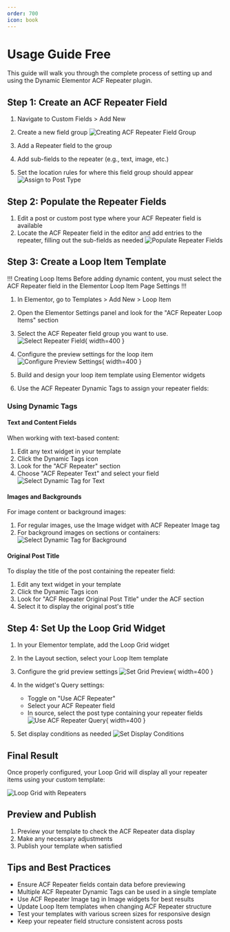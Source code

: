 ```yaml
---
order: 700
icon: book
---
```


# Usage Guide Free

This guide will walk you through the complete process of setting up and using the Dynamic Elementor ACF Repeater plugin.

## Step 1: Create an ACF Repeater Field

1. Navigate to Custom Fields > Add New
2. Create a new field group
![Creating ACF Repeater Field Group](/images/usage/create-acf-repeater-fields-group.jpg)

3. Add a Repeater field to the group
4. Add sub-fields to the repeater (e.g., text, image, etc.)
5. Set the location rules for where this field group should appear
![Assign to Post Type](/images/usage/assign-to-post-type.jpg)

## Step 2: Populate the Repeater Fields

1. Edit a post or custom post type where your ACF Repeater field is available
2. Locate the ACF Repeater field in the editor and add entries to the repeater, filling out the sub-fields as needed
![Populate Repeater Fields](/images/usage/populate-repeater-fields-on-post.jpg)

## Step 3: Create a Loop Item Template

!!! Creating Loop Items
Before adding dynamic content, you must select the ACF Repeater field in the Elementor Loop Item Page Settings
!!!

1. In Elementor, go to Templates > Add New > Loop Item
2. Open the Elementor Settings panel and look for the "ACF Repeater Loop Items" section
3. Select the ACF Repeater field group you want to use.
![Select Repeater Field](/images/usage/select-repeater-field-for-loop.jpg){ width=400 }

4. Configure the preview settings for the loop item
![Configure Preview Settings](/images/usage/configure-preview-settings-for-loop-item.jpg){ width=400 }

5. Build and design your loop item template using Elementor widgets
6. Use the ACF Repeater Dynamic Tags to assign your repeater fields:

### Using Dynamic Tags

#### Text and Content Fields
When working with text-based content:
1. Edit any text widget in your template
2. Click the Dynamic Tags icon
3. Look for the "ACF Repeater" section
4. Choose "ACF Repeater Text" and select your field
![Select Dynamic Tag for Text](/images/usage/select-dynamic-repeater-field-tag-text.jpg)

#### Images and Backgrounds
For image content or background images:
1. For regular images, use the Image widget with ACF Repeater Image tag
2. For background images on sections or containers:
![Select Dynamic Tag for Background](/images/usage/select-dynamic-repeater-field-background-image.jpg)

#### Original Post Title
To display the title of the post containing the repeater field:
1. Edit any text widget in your template
2. Click the Dynamic Tags icon
3. Look for "ACF Repeater Original Post Title" under the ACF section
4. Select it to display the original post's title

## Step 4: Set Up the Loop Grid Widget

1. In your Elementor template, add the Loop Grid widget
2. In the Layout section, select your Loop Item template

3. Configure the grid preview settings
![Set Grid Preview](/images/usage/set-grid-preview.jpg){ width=400 }

4. In the widget's Query settings:
   - Toggle on "Use ACF Repeater"
   - Select your ACF Repeater field
   - In source, select the post type containing your repeater fields
![Use ACF Repeater Query](/images/usage/use-acf-repeater-query.jpg){ width=400 }

5. Set display conditions as needed
![Set Display Conditions](/images/usage/set-display-conditions.jpg)

## Final Result

Once properly configured, your Loop Grid will display all your repeater items using your custom template:

![Loop Grid with Repeaters](/images/usage/see-loop-grid-populated-with-repeaters.jpg)

## Preview and Publish

1. Preview your template to check the ACF Repeater data display
2. Make any necessary adjustments
3. Publish your template when satisfied

## Tips and Best Practices

- Ensure ACF Repeater fields contain data before previewing
- Multiple ACF Repeater Dynamic Tags can be used in a single template
- Use ACF Repeater Image tag in Image widgets for best results
- Update Loop Item templates when changing ACF Repeater structure
- Test your templates with various screen sizes for responsive design
- Keep your repeater field structure consistent across posts 
